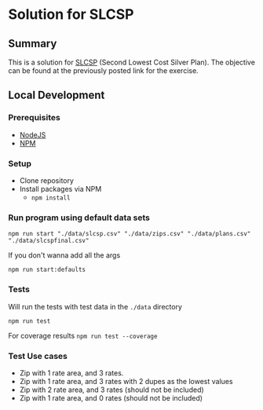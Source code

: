 # Solution for SLCSP

## Summary

This is a solution for [SLCSP](https://homework.adhoc.team/slcsp/) (Second Lowest Cost Silver Plan). The objective can be found at the previously posted link for the exercise.

## Local Development

### Prerequisites
* [NodeJS](https://nodejs.org/en/)
* [NPM](https://www.npmjs.com/)

### Setup
* Clone repository
* Install packages via NPM
  * ```npm install```

### Run program using default data sets
```npm run start "./data/slcsp.csv" "./data/zips.csv" "./data/plans.csv" "./data/slcspfinal.csv"```

If you don't wanna add all the args

```npm run start:defaults```

### Tests

Will run the tests with test data in the ```./data``` directory

```npm run test```

For coverage results
```npm run test --coverage```

### Test Use cases
* Zip with 1 rate area, and 3 rates.
* Zip with 1 rate area, and 3 rates with 2 dupes as the lowest values
* Zip with 2 rate area, and 3 rates (should not be included)
* Zip with 1 rate area, and 0 rates (should not be included)